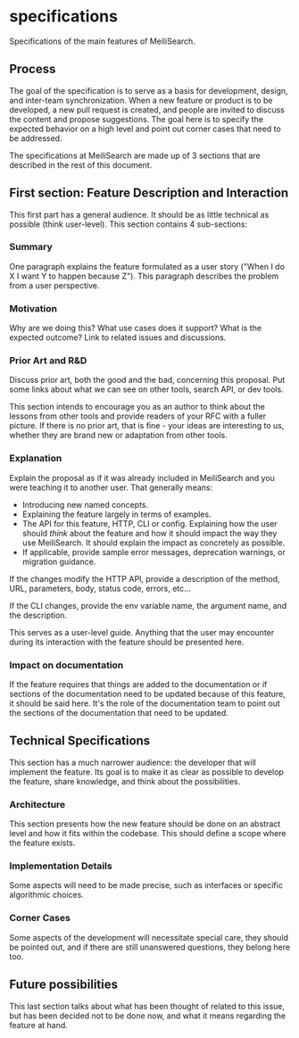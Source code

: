 # specifications
Specifications of the main features of MeiliSearch.

## Process

The goal of the specification is to serve as a basis for development, design, and  inter-team synchronization. When a new feature or product is to be developed, a new pull request is created, and people are invited to discuss the content and propose suggestions. The goal here is to specify the expected behavior on a high level and point out corner cases that need to be addressed.

The specifications at MeiliSearch are made up of 3 sections that are described
in the rest of this document.

## First section: Feature Description and Interaction

This first part has a general audience. It should be as little technical as possible (think user-level). This section contains 4 sub-sections:

### Summary

One paragraph explains the feature formulated as a user story ("When I do X I want Y to happen because Z"). This paragraph describes the problem from a user perspective.

### Motivation

Why are we doing this? What use cases does it support? What is the expected outcome? Link to related issues and discussions.

### Prior Art and R&D

Discuss prior art, both the good and the bad, concerning this proposal. Put some links about what we can see on other tools, search API, or dev tools.

This section intends to encourage you as an author to think about the lessons from other tools and provide readers of your RFC with a fuller picture. If there is no prior art, that is fine - your ideas are interesting to us, whether they are brand new or adaptation from other tools.

### Explanation

Explain the proposal as if it was already included in MeiliSearch and you were teaching it to another user. That generally means:

- Introducing new named concepts.
- Explaining the feature largely in terms of examples.
- The API for this feature, HTTP, CLI or config.
Explaining how the user should _think_ about the feature and how it should impact the way they use MeiliSearch. It should explain the impact as concretely as possible.
- If applicable, provide sample error messages, deprecation warnings, or migration guidance.

If the changes modify the HTTP API, provide a description of the method, URL, parameters, body, status code, errors, etc...

If the CLI changes, provide the env variable name, the argument name, and the description.

This serves as a user-level guide. Anything that the user may encounter during its interaction with the feature should be presented here.

### Impact on documentation

If the feature requires that things are added to the documentation or if sections of the documentation need to be updated because of this feature, it should be said here. It's the role of the documentation team to point out the sections of the documentation that need to be updated.

## Technical Specifications

This section has a much narrower audience: the developer that will implement the feature. Its goal is to make it as clear as possible to develop the feature, share knowledge, and think about the possibilities.

### Architecture

This section presents how the new feature should be done on an abstract level and how it fits within the codebase. This should define a scope where the feature exists.

### Implementation Details

Some aspects will need to be made precise, such as interfaces or specific algorithmic choices.

### Corner Cases

Some aspects of the development will necessitate special care, they should be pointed out, and if there are still unanswered questions, they belong here too.

## Future possibilities

This last section talks about what has been thought of related to this issue, but has been decided not to be done now, and what it means regarding the feature at hand.

